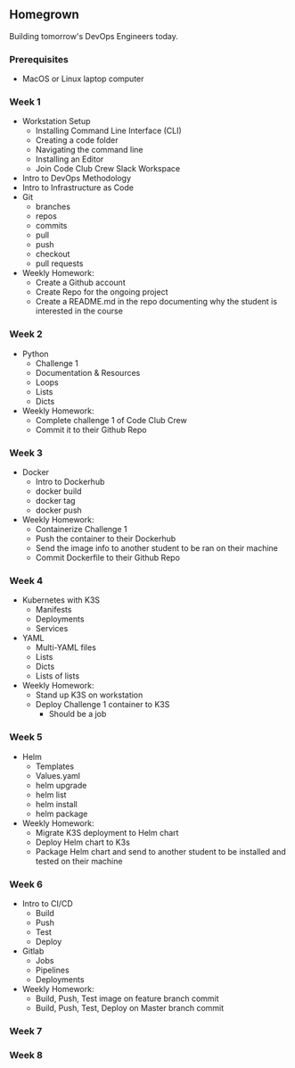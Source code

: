 ## Homegrown
Building tomorrow's DevOps Engineers today.

### Prerequisites
- MacOS or Linux laptop computer

### Week 1
- Workstation Setup
  - Installing Command Line Interface (CLI)
  - Creating a code folder
  - Navigating the command line
  - Installing an Editor
  - Join Code Club Crew Slack Workspace
- Intro to DevOps Methodology
- Intro to Infrastructure as Code
- Git
  - branches
  - repos
  - commits
  - pull
  - push
  - checkout
  - pull requests
- Weekly Homework:
  - Create a Github account
  - Create Repo for the ongoing project
  - Create a README.md in the repo documenting why the student is interested in the course

### Week 2
- Python
  - Challenge 1
  - Documentation & Resources
  - Loops
  - Lists
  - Dicts
- Weekly Homework:
  - Complete challenge 1 of Code Club Crew
  - Commit it to their Github Repo

### Week 3
- Docker
  - Intro to Dockerhub
  - docker build
  - docker tag
  - docker push
- Weekly Homework:
  - Containerize Challenge 1
  - Push the container to their Dockerhub
  - Send the image info to another student to be ran on their machine
  - Commit Dockerfile to their Github Repo

### Week 4
- Kubernetes with K3S
  - Manifests
  - Deployments
  - Services
- YAML
  - Multi-YAML files
  - Lists
  - Dicts
  - Lists of lists
- Weekly Homework:
  - Stand up K3S on workstation
  - Deploy Challenge 1 container to K3S
    - Should be a job

### Week 5
- Helm
  - Templates
  - Values.yaml
  - helm upgrade
  - helm list
  - helm install
  - helm package
- Weekly Homework:
  - Migrate K3S deployment to Helm chart
  - Deploy Helm chart to K3s
  - Package Helm chart and send to another student to be installed and tested on their machine

### Week 6
- Intro to CI/CD
  - Build
  - Push
  - Test
  - Deploy
- Gitlab
  - Jobs
  - Pipelines
  - Deployments
- Weekly Homework:
  - Build, Push, Test image on feature branch commit
  - Build, Push, Test, Deploy on Master branch commit


### Week 7


### Week 8
